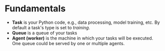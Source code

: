 # Fundamentals
- **Task** is your Python code, e.g., data processing, model training, etc.
    By default a task's type is set to *training*.
- **Queue** is a queue of your tasks
- **Agent (worker)** is the machine in which your tasks will be executed. One queue could be served by one or multiple agents.
